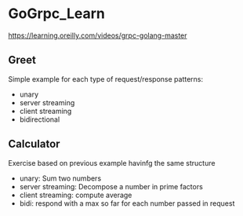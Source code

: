 # GoGrpc_Learn
https://learning.oreilly.com/videos/grpc-golang-master

## Greet

Simple example for each type of request/response patterns:
    
* unary
* server streaming
* client streaming
* bidirectional


## Calculator

Exercise based on previous example havinfg the same structure

* unary: Sum two numbers
* server streaming: Decompose a number in prime factors
* client streaming: compute average
* bidi: respond with a max so far for each number passed in request

